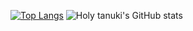 [![Top Langs](https://github-readme-stats.vercel.app/api/top-langs/?username=holy-tanuki&langs_count=8)](https://github.com/holy-tanuki)
![Holy tanuki's GitHub stats](https://github-readme-stats.vercel.app/api?username=holy-tanuki&show_icons=true&theme=radical)
